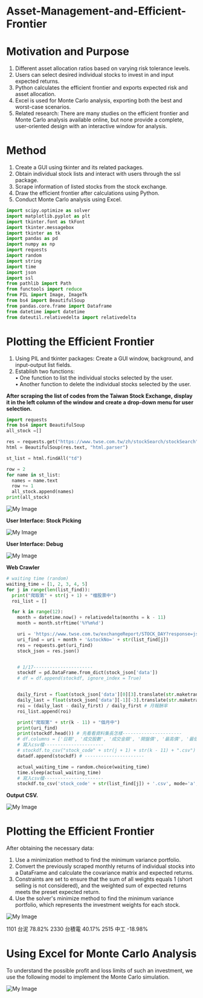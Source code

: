 # Asset-Management-and-Efficient-Frontier

# Motivation and Purpose

1. Different asset allocation ratios based on varying risk tolerance levels.<br>
2. Users can select desired individual stocks to invest in and input expected returns.<br>
3. Python calculates the efficient frontier and exports expected risk and asset allocation.<br>
4. Excel is used for Monte Carlo analysis, exporting both the best and worst-case scenarios.<br>
5. Related research: There are many studies on the efficient frontier and Monte Carlo analysis available online, but none provide a complete, user-oriented design with an interactive window for analysis.<br>

# Method

1. Create a GUI using tkinter and its related packages.<br>
2. Obtain individual stock lists and interact with users through the ssl package.<br>
3. Scrape information of listed stocks from the stock exchange.<br>
4. Draw the efficient frontier after calculations using Python.<br>
5. Conduct Monte Carlo analysis using Excel.<br>

```python
import scipy.optimize as solver
import matplotlib.pyplot as plt
import tkinter.font as tkFont
import tkinter.messagebox
import tkinter as tk
import pandas as pd
import numpy as np
import requests
import random
import string
import time
import json
import ssl
from pathlib import Path
from functools import reduce
from PIL import Image, ImageTk
from bs4 import BeautifulSoup
from pandas.core.frame import Dataframe
from datetime import datetime
from dateutil.relativedelta import relativedelta
```


# Plotting the Efficient Frontier

1.  Using PIL and tkinter packages: Create a GUI window, background, and input-output list fields.<br>
2. Establish two functions:<br>
• One function to list the individual stocks selected by the user.<br>
• Another function to delete the individual stocks selected by the user.<br>

__After scraping the list of codes from the Taiwan Stock Exchange, display it in the left column of the window and create a drop-down menu for user selection.__

```python
import requests
from bs4 import BeautifulSoup
all_stock =[]

res = requests.get("https://www.twse.com.tw/zh/stockSearch/stockSearch")
html = BeautifulSoup(res.text, "html.parser")

st_list = html.findAll("td")

row = 2
for name in st_list:
  names = name.text
  row += 1
  all_stock.append(names)
print(all_stock)
```

![My Image](pic1.png)

__User Interface: Stock Picking__

![My Image](pic2.png)

__User Interface: Debug__

![My Image](pic3.png)

__Web Crawler__

```python
# waiting time (random)
waiting_time = [1, 2, 3, 4, 5]
for j in range(len(list_find)):
  print("爬取第" + str(j + 1) + "檔股票中")
  roi_list = []

  for k in range(12):
    month = datetime.now() + relativedelta(months = k - 11)
    month = month.strftime('%Y%m%d')

    uri = 'https://www.twse.com.tw/exchangeReport/STOCK_DAY?response=json&date=' # 台灣證券交易所
    uri_find = uri + month + '&stockNo=' + str(list_find[j])
    res = requests.get(uri_find)
    stock_json = res.json()


    # 1/17----------------------
    stockdf = pd.DataFrame.from_dict(stock_json['data'])
    # df = df.append(stockdf, ignore_index = True)


    daily_first = float(stock_json['data'][0][3].translate(str.maketrans('', '', string.punctuation))) # 月初開盤價
    daily_last = float(stock_json['data'][-1][-3].translate(str.maketrans('', '', string.punctuation))) # 最近或月底收盤價
    roi = (daily_last - daily_first) / daily_first # 月報酬率
    roi_list.append(roi)

    print("爬取第" + str(k - 11) + "個月中")
    print(uri_find)
    print(stockdf.head()) # 先看看資料集長怎樣----------------------
    # df.columns = ['日期', '成交股數', '成交金額', '開盤價', '最高價', '最低價', '收盤價', '漲跌價差', '成交筆數']
    # 寫入csv檔----------------------
    # stockdf.to_csv("stock_code" + str(j + 1) + str(k - 11) + ".csv")
    datadf.append(stockdf) # ----------------------

    actual_waiting_time = random.choice(waiting_time)
    time.sleep(actual_waiting_time)
    # 寫入csv檔----------------------
    stockdf.to_csv('stock_code' + str(list_find[j]) + '.csv', mode='a', header=False)
```

__Output CSV.__

![My Image](pic4.png)

# Plotting the Efficient Frontier

After obtaining the necessary data:<br>

1. Use a minimization method to find the minimum variance portfolio.<br>
2. Convert the previously scraped monthly returns of individual stocks into a DataFrame and calculate the covariance matrix and expected returns.<br>
3. Constraints are set to ensure that the sum of all weights equals 1 (short selling is not considered), and the weighted sum of expected returns meets the preset expected return.<br>
4. Use the solver's minimize method to find the minimum variance portfolio, which represents the investment weights for each stock.<br>

![My Image](pic5.png)

1101 台泥 78.82%
2330 台積電 40.17%
2515 中工 -18.98%

# Using Excel for Monte Carlo Analysis

To understand the possible profit and loss limits of such an investment, we use the following model to implement the Monte Carlo simulation.

![My Image](pic6.png)
